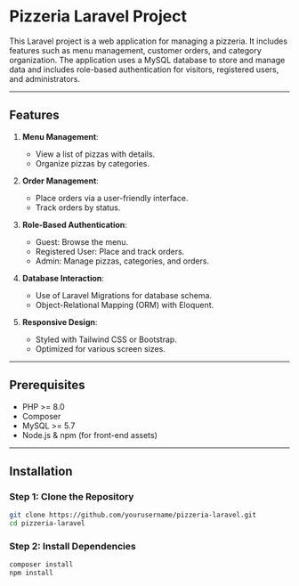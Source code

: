 # Pizzeria Laravel Project

This Laravel project is a web application for managing a pizzeria. It includes features such as menu management, customer orders, and category organization. The application uses a MySQL database to store and manage data and includes role-based authentication for visitors, registered users, and administrators.

---

## Features

1. **Menu Management**:
   - View a list of pizzas with details.
   - Organize pizzas by categories.

2. **Order Management**:
   - Place orders via a user-friendly interface.
   - Track orders by status.

3. **Role-Based Authentication**:
   - Guest: Browse the menu.
   - Registered User: Place and track orders.
   - Admin: Manage pizzas, categories, and orders.

4. **Database Interaction**:
   - Use of Laravel Migrations for database schema.
   - Object-Relational Mapping (ORM) with Eloquent.

5. **Responsive Design**:
   - Styled with Tailwind CSS or Bootstrap.
   - Optimized for various screen sizes.

---

## Prerequisites

- PHP >= 8.0
- Composer
- MySQL >= 5.7
- Node.js & npm (for front-end assets)

---

## Installation

### Step 1: Clone the Repository
```bash
git clone https://github.com/yourusername/pizzeria-laravel.git
cd pizzeria-laravel
```

### Step 2: Install Dependencies
```bash
composer install
npm install
```


